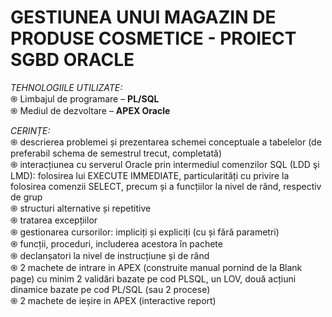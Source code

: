 # GESTIUNEA UNUI MAGAZIN DE PRODUSE COSMETICE - PROIECT SGBD ORACLE

*TEHNOLOGIILE UTILIZATE:* <br />
֍ Limbajul de programare – **PL/SQL** <br />
֍ Mediul de dezvoltare – **APEX Oracle** <br />

*CERINȚE:* <br />
֍ descrierea problemei și prezentarea schemei conceptuale a tabelelor (de preferabil schema de semestrul trecut, completată) <br />
֍ interacțiunea cu serverul Oracle prin intermediul comenzilor SQL (LDD şi LMD): folosirea lui EXECUTE IMMEDIATE, particularități cu privire la folosirea comenzii SELECT, precum și a funcțiilor la nivel de rând, respectiv de grup <br />
֍ structuri alternative și repetitive <br />
֍ tratarea excepțiilor <br />
֍ gestionarea cursorilor: impliciți și expliciți (cu și fără parametri) <br />
֍ funcții, proceduri, includerea acestora în pachete <br />
֍ declanșatori la nivel de instrucțiune și de rând <br />
֍ 2 machete de intrare in APEX (construite manual pornind de la Blank page) cu minim 2 validări bazate pe cod PLSQL, un LOV, două acțiuni dinamice bazate pe cod PL/SQL (sau 2 procese) <br />
֍ 2 machete de ieșire in APEX (interactive report) <br />
